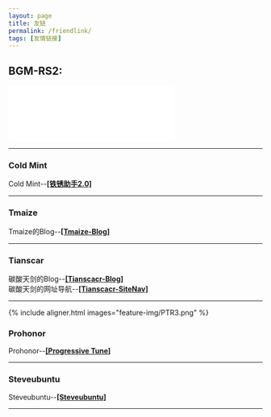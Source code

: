 ```yaml
---
layout: page
title: 友链
permalink: /friendlink/
tags: [友情链接]
---
```

## BGM-RS2:
<iframe frameborder="no" border="0" marginwidth="0" marginheight="0" width=330 height=110 src="//music.163.com/outchain/player?type=0&id=6949245333&auto=1&height=90"></iframe>

---
### Cold Mint
Cold Mint--[**[铁锈助手2.0]**](https://www.coolapk.com/apk/com.coldmint.rust.pro)

---
### Tmaize
Tmaize的Blog--[**[Tmaize-Blog]**](https://blog.tmaize.net/)

---
### Tianscar

碳酸天剑的Blog--[**[Tianscacr-Blog]**](https://blog.tianscar.com)  
碳酸天剑的网址导航--[**[Tianscacr-SiteNav]**](https://sitenav.tianscar.com)

---
{% include aligner.html images="feature-img/PTR3.png" %}
### Prohonor
Prohonor--[**[Progressive Tune]**](https://progressive-tune.github.io/ptr/)  

---
### Steveubuntu
Steveubuntu--[**[Steveubuntu]**](https://steveubuntu0.github.io/)

---
